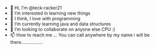 - 👋 Hi, I’m @teck-racker21
- 👀 I’m interested in learning new things 
- 💞️ I think, I love with programming
- 🌱 I’m currently learning java and data structures
- 💞️ I’m looking to collaborate on anyone else CPU :)
- 📫 How to reach me ...
      You can call anywhere by my name i will be there.................

<!---
teck-racker21/teck-racker21 is a ✨ special ✨ repository because its `README.md` (this file) appears on your GitHub profile.
You can click the Preview link to take a look at your changes.
--->
